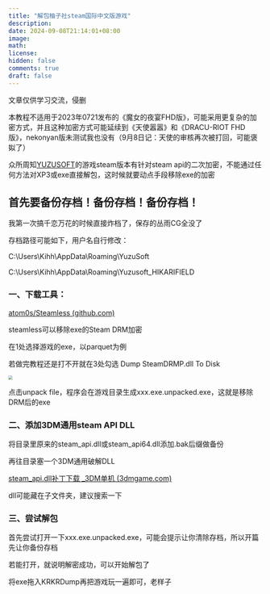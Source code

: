 ```yaml
---
title: "解包柚子社steam国际中文版游戏"
description: 
date: 2024-09-08T21:14:01+08:00
image: 
math: 
license: 
hidden: false
comments: true
draft: false
---
```


文章仅供学习交流，侵删

本教程不适用于2023年0721发布的《魔女的夜宴FHD版》，可能采用更复杂的加密方式，并且这种加密方式可能延续到《天使嚣嚣》和《DRACU-RIOT FHD版》，nekonyan版未测试我也没有（9月8日记：天使的审核再次被打回，可能褒姒了）

众所周知[YUZUSOFT](https://www.yuzu-soft.com/)的游戏steam版本有针对steam api的二次加密，不能通过任何方法对XP3或exe直接解包，这时候就要动点手段移除exe的加密

## 首先要备份存档！备份存档！备份存档！

我第一次搞千恋万花的时候直接炸档了，保存的丛雨CG全没了

存档路径可能如下，用户名自行修改：

C:\Users\Kihh\AppData\Roaming\YuzuSoft

C:\Users\Kihh\AppData\Roaming\Yuzusoft_HIKARIFIELD

### 一、下载工具：

[atom0s/Steamless (github.com)](https://github.com/atom0s/Steamless/releases)

steamless可以移除exe的Steam DRM加密

在1处选择游戏的exe，以parquet为例

若做完教程还是打不开就在3处勾选 Dump SteamDRMP.dll To Disk

<img src="https://resources.blog.kihh.xyz/image/20240908035939.png" style="zoom:50%;" />

点击unpack file，程序会在游戏目录生成xxx.exe.unpacked.exe，这就是移除DRM后的exe

### 二、添加3DM通用steam API DLL

将目录里原来的steam_api.dll或steam_api64.dll添加.bak后缀做备份

再往目录塞一个3DM通用破解DLL

[steam_api.dll补丁下载 _3DM单机 (3dmgame.com)](https://dl.3dmgame.com/patch/103469.html)

dll可能藏在子文件夹，建议搜索一下

### 三、尝试解包

首先尝试打开一下xxx.exe.unpacked.exe，可能会提示让你清除存档，所以开篇先让你备份存档

若能打开，就说明解密成功，可以开始解包了

将exe拖入KRKRDump再把游戏玩一遍即可，老样子
